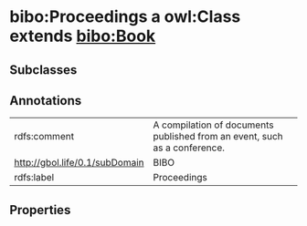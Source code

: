 # bibo:Proceedings a owl:Class extends [bibo:Book](/ontology/bibo/Book)

## Subclasses

## Annotations

|||
|-----|-----|
|rdfs:comment|A compilation of documents published from an event, such as a conference.|
|<http://gbol.life/0.1/subDomain>|BIBO|
|rdfs:label|Proceedings|

## Properties

